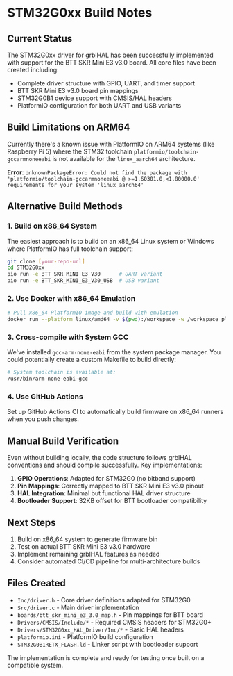 # STM32G0xx Build Notes

## Current Status

The STM32G0xx driver for grblHAL has been successfully implemented with support for the BTT SKR Mini E3 v3.0 board. All core files have been created including:

- Complete driver structure with GPIO, UART, and timer support
- BTT SKR Mini E3 v3.0 board pin mappings  
- STM32G0B1 device support with CMSIS/HAL headers
- PlatformIO configuration for both UART and USB variants

## Build Limitations on ARM64

Currently there's a known issue with PlatformIO on ARM64 systems (like Raspberry Pi 5) where the STM32 toolchain `platformio/toolchain-gccarmnoneeabi` is not available for the `linux_aarch64` architecture.

**Error**: `UnknownPackageError: Could not find the package with 'platformio/toolchain-gccarmnoneeabi @ >=1.60301.0,<1.80000.0' requirements for your system 'linux_aarch64'`

## Alternative Build Methods

### 1. Build on x86_64 System
The easiest approach is to build on an x86_64 Linux system or Windows where PlatformIO has full toolchain support:

```bash
git clone [your-repo-url]
cd STM32G0xx
pio run -e BTT_SKR_MINI_E3_V30      # UART variant
pio run -e BTT_SKR_MINI_E3_V30_USB  # USB variant
```

### 2. Use Docker with x86_64 Emulation
```bash
# Pull x86_64 PlatformIO image and build with emulation
docker run --platform linux/amd64 -v $(pwd):/workspace -w /workspace platformio/platformio-core:latest pio run -e BTT_SKR_MINI_E3_V30
```

### 3. Cross-compile with System GCC
We've installed `gcc-arm-none-eabi` from the system package manager. You could potentially create a custom Makefile to build directly:

```bash
# System toolchain is available at:
/usr/bin/arm-none-eabi-gcc
```

### 4. Use GitHub Actions
Set up GitHub Actions CI to automatically build firmware on x86_64 runners when you push changes.

## Manual Build Verification

Even without building locally, the code structure follows grblHAL conventions and should compile successfully. Key implementations:

1. **GPIO Operations**: Adapted for STM32G0 (no bitband support)
2. **Pin Mappings**: Correctly mapped to BTT SKR Mini E3 v3.0 pinout  
3. **HAL Integration**: Minimal but functional HAL driver structure
4. **Bootloader Support**: 32KB offset for BTT bootloader compatibility

## Next Steps

1. Build on x86_64 system to generate firmware.bin
2. Test on actual BTT SKR Mini E3 v3.0 hardware
3. Implement remaining grblHAL features as needed
4. Consider automated CI/CD pipeline for multi-architecture builds

## Files Created

- `Inc/driver.h` - Core driver definitions adapted for STM32G0
- `Src/driver.c` - Main driver implementation
- `boards/btt_skr_mini_e3_3.0_map.h` - Pin mappings for BTT board
- `Drivers/CMSIS/Include/*` - Required CMSIS headers for STM32G0+ 
- `Drivers/STM32G0xx_HAL_Driver/Inc/*` - Basic HAL headers
- `platformio.ini` - PlatformIO build configuration
- `STM32G0B1RETX_FLASH.ld` - Linker script with bootloader support

The implementation is complete and ready for testing once built on a compatible system.